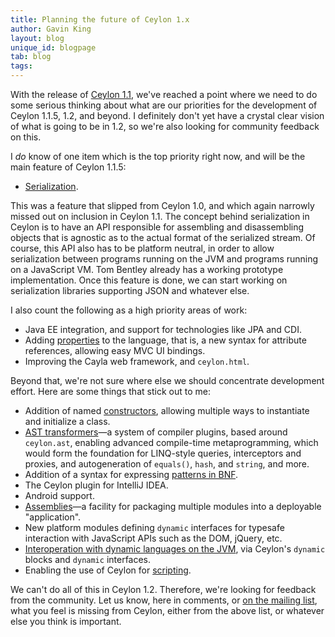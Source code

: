 ```yaml
---
title: Planning the future of Ceylon 1.x
author: Gavin King
layout: blog
unique_id: blogpage
tab: blog
tags:
---
```


With the release of [Ceylon 1.1](/blog/2014/10/09/ceylon-1/), we've 
reached a point where we need to do some serious thinking about what 
are our priorities for the development of Ceylon 1.1.5, 1.2, and 
beyond. I definitely don't yet have a crystal clear vision of what is 
going to be in 1.2, so we're also looking for community feedback on 
this.

I _do_ know of one item which is the top priority right now, and will 
be the main feature of Ceylon 1.1.5:

- [Serialization](https://github.com/ceylon/ceylon-spec/issues/704).

This was a feature that slipped from Ceylon 1.0, and which again 
narrowly missed out on inclusion in Ceylon 1.1. The concept behind 
serialization in Ceylon is to have an API responsible for assembling
and disassembling objects that is agnostic as to the actual format of 
the serialized stream. Of course, this API also has to be platform 
neutral, in order to allow serialization between programs running on 
the JVM and programs running on a JavaScript VM. Tom Bentley already 
has a working prototype implementation. Once this feature is done,
we can start working on serialization libraries supporting JSON and
whatever else. 

I also count the following as a high priority areas of work:

- Java EE integration, and support for technologies like JPA and CDI.
- Adding [properties](https://github.com/ceylon/ceylon-spec/issues/685) 
  to the language, that is, a new syntax for attribute references, 
  allowing easy MVC UI bindings.
- Improving the Cayla web framework, and `ceylon.html`.

Beyond that, we're not sure where else we should concentrate development 
effort. Here are some things that stick out to me:

- Addition of named 
  [constructors](https://github.com/ceylon/ceylon-spec/issues/796), 
  allowing multiple ways to instantiate and initialize a class.
- [AST transformers](https://github.com/ceylon/ceylon-compiler/issues/1865)&mdash;a 
  system of compiler plugins, based around `ceylon.ast`, enabling 
  advanced compile-time metaprogramming, which would form the foundation
  for LINQ-style queries, interceptors and proxies, and autogeneration 
  of `equals()`, `hash`, and `string`, and more.
- Addition of a syntax for expressing 
  [patterns in BNF](https://github.com/ceylon/ceylon-spec/issues/902).
- The Ceylon plugin for IntelliJ IDEA.
- Android support.
- [Assemblies](https://github.com/ceylon/ceylon-spec/issues/667)&mdash;a 
  facility for packaging multiple modules into a deployable 
  "application".
- New platform modules defining `dynamic` interfaces for typesafe 
  interaction with JavaScript APIs such as the DOM, jQuery, etc.
- [Interoperation with dynamic languages on the 
  JVM](https://github.com/ceylon/ceylon-compiler/issues/1859), via 
  Ceylon's `dynamic` blocks and `dynamic` interfaces.
- Enabling the use of Ceylon for
  [scripting](https://github.com/ceylon/ceylon-spec/issues/200).

We can't do all of this in Ceylon 1.2. Therefore, we're looking for 
feedback from the community. Let us know, here in comments, or [on
the mailing list](https://groups.google.com/forum/?utm_medium=email&utm_source=footer#!topic/ceylon-users/hl0lZXTn_eY), 
what you feel is missing from Ceylon, either from the above list, or 
whatever else you think is important.
